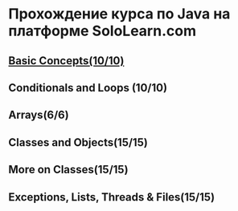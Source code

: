 # Прохождение курса по Java на платформе SoloLearn.com

## [Basic Concepts(10/10)](https://github.com/Cyb3rFake/Java-Core/tree/master/src/main/java/Basic_Concepts)
## Conditionals and Loops (10/10)
## Arrays(6/6)
## Classes and Objects(15/15)
## More on Classes(15/15)
## Exceptions, Lists, Threads & Files(15/15)

